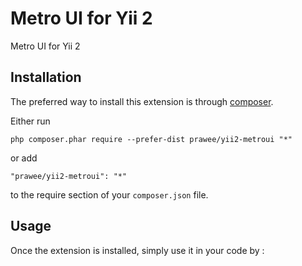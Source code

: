 Metro UI  for Yii 2
===================
Metro UI for  Yii 2

Installation
------------

The preferred way to install this extension is through [composer](http://getcomposer.org/download/).

Either run

```
php composer.phar require --prefer-dist prawee/yii2-metroui "*"
```

or add

```
"prawee/yii2-metroui": "*"
```

to the require section of your `composer.json` file.


Usage
-----

Once the extension is installed, simply use it in your code by  :

```php

```